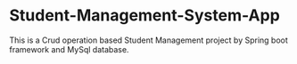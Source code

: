 # Student-Management-System-App
This is a Crud operation based Student Management project by Spring boot framework and MySql database.

